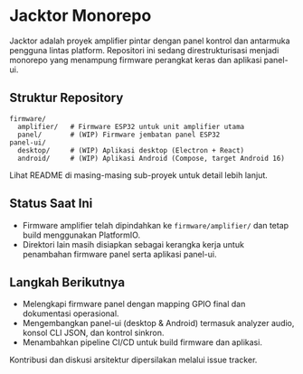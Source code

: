 # Jacktor Monorepo

Jacktor adalah proyek amplifier pintar dengan panel kontrol dan antarmuka pengguna lintas platform. Repositori ini sedang direstrukturisasi menjadi monorepo yang menampung firmware perangkat keras dan aplikasi panel-ui.

## Struktur Repository

```
firmware/
  amplifier/   # Firmware ESP32 untuk unit amplifier utama
  panel/       # (WIP) Firmware jembatan panel ESP32
panel-ui/
  desktop/     # (WIP) Aplikasi desktop (Electron + React)
  android/     # (WIP) Aplikasi Android (Compose, target Android 16)
```

Lihat README di masing-masing sub-proyek untuk detail lebih lanjut.

## Status Saat Ini

- Firmware amplifier telah dipindahkan ke `firmware/amplifier/` dan tetap build menggunakan PlatformIO.
- Direktori lain masih disiapkan sebagai kerangka kerja untuk penambahan firmware panel serta aplikasi panel-ui.

## Langkah Berikutnya

- Melengkapi firmware panel dengan mapping GPIO final dan dokumentasi operasional.
- Mengembangkan panel-ui (desktop & Android) termasuk analyzer audio, konsol CLI JSON, dan kontrol sinkron.
- Menambahkan pipeline CI/CD untuk build firmware dan aplikasi.

Kontribusi dan diskusi arsitektur dipersilakan melalui issue tracker.
